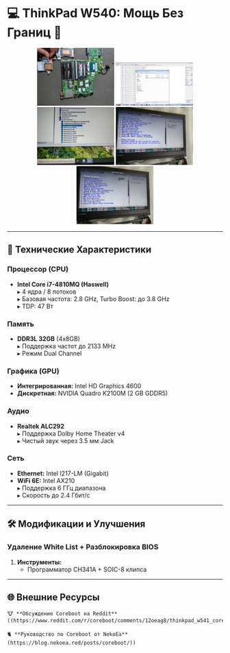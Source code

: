 # 💻 ThinkPad W540: Мощь Без Границ 🚀

<div align="center">
  <img src="images/IMG-20241220-WA0000.jpg" width="180">
  <img src="images/IMG-20241217-WA0004.jpg" width="180">
  <img src="images/IMG-20241219-WA0006.jpg" width="180" alt="Модуль Intel AX210">
  <img src="images/IMG-20241219-WA0004.jpg" width="180" alt="Интерфейс BIOS">
  <img src="images/IMG-20241219-WA0005.jpg" width="180" alt="Распайка чипа">
</div>

---

## 🔧 Технические Характеристики

### **Процессор (CPU)**
- **Intel Core i7-4810MQ (Haswell)**  
  ▸ 4 ядра / 8 потоков  
  ▸ Базовая частота: 2.8 GHz, Turbo Boost: до 3.8 GHz  
  ▸ TDP: 47 Вт  

### **Память**
- **DDR3L 32GB** (4x8GB)  
  ▸ Поддержка частот до 2133 MHz  
  ▸ Режим Dual Channel

### **Графика (GPU)**
- **Интегрированная:** Intel HD Graphics 4600  
- **Дискретная:** NVIDIA Quadro K2100M (2 GB GDDR5)  

### **Аудио**
- **Realtek ALC292**  
  ▸ Поддержка Dolby Home Theater v4  
  ▸ Чистый звук через 3.5 мм Jack

### **Сеть**
- **Ethernet:** Intel I217-LM (Gigabit)  
- **WiFi 6E:** Intel AX210  
  ▸ Поддержка 6 ГГц диапазона  
  ▸ Скорость до 2.4 Гбит/с  

---

## 🛠 Модификации и Улучшения

### **Удаление White List + Разблокировка BIOS**
1. **Инструменты:**  
   - Программатор CH341A + SOIC-8 клипса
     
---

## 🌐 Внешние Ресурсы

    🐮 **Обсуждение Coreboot на Reddit** 
    ((https://www.reddit.com/r/coreboot/comments/12oeag8/thinkpad_w541_coreboottianocore_guide/))

    🐈 **Руководство по Coreboot от NekoEa** 
    (https://blog.nekoea.red/posts/coreboot/))
    
